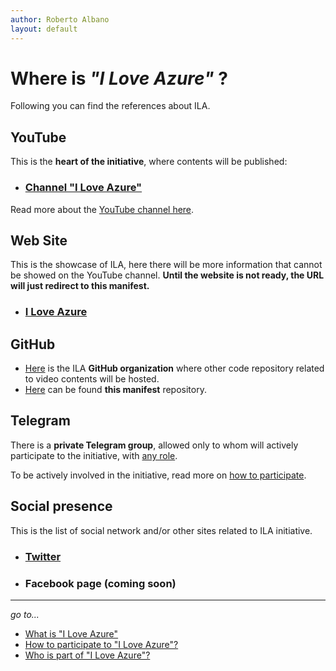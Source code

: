 ```yaml
---
author: Roberto Albano
layout: default
---
```


# Where is *"I Love Azure"* ?

Following you can find the references about ILA.

## YouTube

This is the **heart of the initiative**, where contents will be published:

- ### [Channel "I Love Azure"](https://www.youtube.com/channel/UCTlB5cXYRrAZDcCdLS3A_pg)

Read more about the [YouTube channel here](Channel.md).

## Web Site

This is the showcase of ILA, here there will be more information that cannot be showed on the YouTube channel.
**Until the website is not ready, the URL will just redirect to this manifest.**

- ### [I Love Azure](https://iloveazure.org)

## GitHub

- [Here](https://github.com/ILoveAzure-org) is the ILA **GitHub organization** where other code repository related to video contents will be hosted.
- [Here](https://github.com/ILoveAzure-org/ILA-Manifest) can be found **this manifest** repository.

## Telegram

There is a **private Telegram group**, allowed only to whom will actively participate to the initiative, with [any role](..\Shared\Roles.md).

To be actively involved in the initiative, read more on [how to participate](..\HowToPart\HowToPart.md).

## Social presence

This is the list of social network and/or other sites related to ILA initiative.

- ### [Twitter](https://twitter.com/_iloveazure)

- ### Facebook page (coming soon)

---
*go to...*

- [What is "I Love Azure"](..\WhatIs\WhatIs.md)
- [How to participate to "I Love Azure"?](..\HowToPart\HowToPart.md)
- [Who is part of "I Love Azure"?](..\WhoIsIn\WhoIsIn.md)
